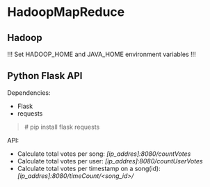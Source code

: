 # HadoopMapReduce

## Hadoop

!!! Set HADOOP_HOME and JAVA_HOME environment variables !!!

## Python Flask API

Dependencies:
- Flask
- requests

> \# pip install flask requests

API:
- Calculate total votes per song: *[ip_addres]:8080/countVotes*
- Calculate total votes per user: *[ip_addres]:8080/countUserVotes*
- Calculate total votes per timestamp on a song(id): *[ip_addres]:8080/timeCount/<song_id>/<timestamp>*

